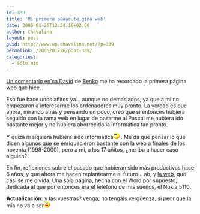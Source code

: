 ```yaml
---
id: 339
title: 'Mi primera p&aacute;gina web'
date: 2005-01-26T12:24:16+02:00
author: Chavalina
layout: post
guid: http://www.wp.chavalina.net/?p=339
permalink: /2005/01/26/post-339/
categories:
  - Sólo mío
---
```

<a href="http://dmnet.bitacoras.com/index.php?id=7418" target="_blank">Un comentario en&prime;ca David</a> de <a href="http://cafeina.ladybenko.net/" target="_blank">Benko</a> me ha recordado la primera p&aacute;gina web que hice.

Eso fue hace unos a&ntilde;itos ya&#8230; aunque no demasiados, ya que a mi no empezaron a interesarme los ordenadores muy pronto. La verdad es que ahora, mirando atr&aacute;s y pensando un poco, creo que si entonces hubiera seguido con la rama web en lugar de pasarme al Pascal me hubiera ido bastante mejor y no hubiera aborrecido la inform&aacute;tica tan pronto. 

Y quiz&aacute; ni siquiera hubiera sido inform&aacute;tica![emo](/imagenes/emoticonos/pensativo.gif) . Me da que pensar lo que dicen algunos que se enriquecieron bastante con la web a finales de los noventa (1998-2000), pero a mi, a los 17 a&ntilde;itos, &iquest;me iba a hacer caso alguien?

En fin, reflexiones sobre el pasado que hubieran sido m&aacute;s productivas hace 6 a&ntilde;os, y que ahora me hacen replantearme el futuro&#8230; ah, y <a href="http://www.chavalina.net/varios/page2/nokia.html" target="_blank">la web</a>, que casi se me olvida. Una sola p&aacute;gina, hecha con el Word por supuesto, dedicada al que por entonces era el tel&eacute;fono de mis sue&ntilde;os, el Nokia 5110.

**Actualizaci&oacute;n:** y las vuestras? venga, no teng&aacute;is verg&uuml;enza, si peor que la m&iacute;a no va a ser![emo](/imagenes/emoticonos/risa.gif)
